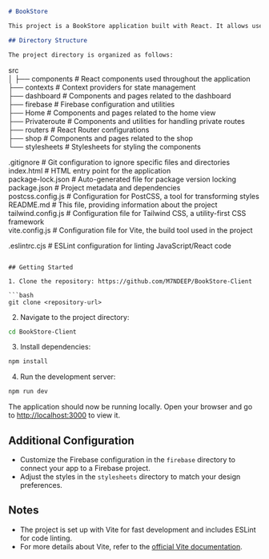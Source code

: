 ```markdown
# BookStore

This project is a BookStore application built with React. It allows users to manage their books, provides a dashboard for administrative tasks, and includes a shop for browsing and purchasing books.

## Directory Structure

The project directory is organized as follows:

```
src  
│
├── components      # React components used throughout the application  
├── contexts        # Context providers for state management  
├── dashboard       # Components and pages related to the dashboard  
├── firebase        # Firebase configuration and utilities  
├── Home            # Components and pages related to the home view  
├── Privateroute     # Components and utilities for handling private routes  
├── routers         # React Router configurations  
├── shop            # Components and pages related to the shop   
└── stylesheets     # Stylesheets for styling the components  

.gitignore           # Git configuration to ignore specific files and directories  
index.html           # HTML entry point for the application   
package-lock.json    # Auto-generated file for package version locking  
package.json         # Project metadata and dependencies  
postcss.config.js    # Configuration for PostCSS, a tool for transforming styles  
README.md            # This file, providing information about the project  
tailwind.config.js   # Configuration file for Tailwind CSS, a utility-first CSS framework  
vite.config.js       # Configuration file for Vite, the build tool used in the project  
  
.eslintrc.cjs        # ESLint configuration for linting JavaScript/React code  
```

## Getting Started

1. Clone the repository: https://github.com/M7NDEEP/BookStore-Client

```bash
git clone <repository-url>
```

2. Navigate to the project directory:

```bash
cd BookStore-Client
```

3. Install dependencies:

```bash 
npm install
```

4. Run the development server:

```bash
npm run dev
```

The application should now be running locally. Open your browser and go to [http://localhost:3000](http://localhost:3000) to view it.  

## Additional Configuration  

- Customize the Firebase configuration in the `firebase` directory to connect your app to a Firebase project.  
- Adjust the styles in the `stylesheets` directory to match your design preferences.  

## Notes  

- The project is set up with Vite for fast development and includes ESLint for code linting.  
- For more details about Vite, refer to the [official Vite documentation](https://vitejs.dev/).  
```
